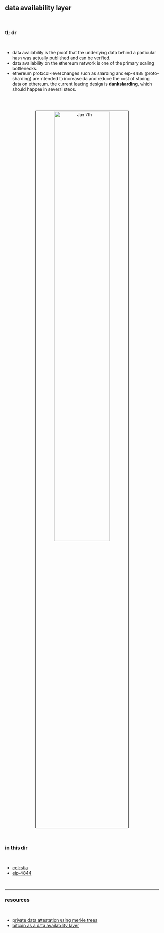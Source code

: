 ## data availability layer

<br>

### tl; dr

<br>

* data availability is the proof that the underlying data behind a particular hash was actually published and can be verified.
* data availability on the ethereum network is one of the primary scaling bottlenecks.
* ethereum protocol-level changes such as sharding and eip-4488 (proto-sharding) are intended to increase da and reduce the cost of storing data on ethereum. the current leading design is **danksharding**, which should happen in several steos.

<br>
<br>
<p align="center">
<img src="https://user-images.githubusercontent.com/1130416/232964658-61f5ca00-60dc-4d6e-bee0-52a7e63b6139.png" width="60%" align="center" style="padding:1px;border:1px solid black;" title="Jan 7th"/>
</p>



<br>

### in this dir

<br>

* [celestia](celestia.md)
* [eip-4844]([eip_4844.md](https://github.com/go-outside-labs/decentralized-protocols-research/blob/main/scalability/eip-4844.md))



<br>

---

### resources

<br>

* [private data attestation using merkle trees](https://mirror.xyz/0xeee68aECeB4A9e9f328a46c39F50d83fA0239cDF/BiFUEFJKo6ZsIvPwsP9WPC2UZX0-x_9BdtrvmQo1FwY)
* [bitcoin as a data availability layer](https://github.com/rollkit/bitcoin-da)
